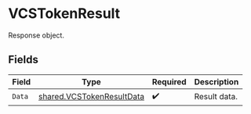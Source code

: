 # VCSTokenResult

Response object.


## Fields

| Field                                                                  | Type                                                                   | Required                                                               | Description                                                            |
| ---------------------------------------------------------------------- | ---------------------------------------------------------------------- | ---------------------------------------------------------------------- | ---------------------------------------------------------------------- |
| `Data`                                                                 | [shared.VCSTokenResultData](../../models/shared/vcstokenresultdata.md) | :heavy_check_mark:                                                     | Result data.                                                           |